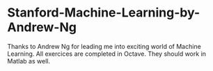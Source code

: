 # Stanford-Machine-Learning-by-Andrew-Ng
Thanks to Andrew Ng for leading me into exciting world of Machine Learning.
All exercices are completed in Octave. They should work in Matlab as well.

